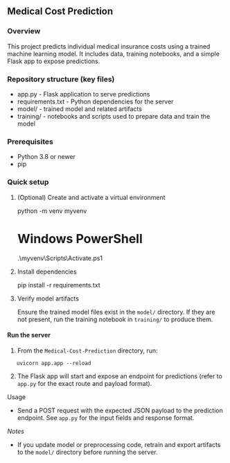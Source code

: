## Medical Cost Prediction

### Overview

This project predicts individual medical insurance costs using a trained machine learning model. It includes data, training notebooks, and a simple Flask app to expose predictions.

### Repository structure (key files)

- app.py - Flask application to serve predictions
- requirements.txt - Python dependencies for the server
- model/ - trained model and related artifacts
- training/ - notebooks and scripts used to prepare data and train the model

### Prerequisites

- Python 3.8 or newer
- pip

### Quick setup

1. (Optional) Create and activate a virtual environment

   python -m venv myvenv
   # Windows PowerShell
   .\myvenv\Scripts\Activate.ps1

2. Install dependencies

   pip install -r requirements.txt

3. Verify model artifacts

   Ensure the trained model files exist in the `model/` directory. If they are not present, run the training notebook in `training/` to produce them.

#### Run the server

1. From the `Medical-Cost-Prediction` directory, run:

```
   uvicorn app.app --reload
```

2. The Flask app will start and expose an endpoint for predictions (refer to `app.py` for the exact route and payload format).

Usage

- Send a POST request with the expected JSON payload to the prediction endpoint. See `app.py` for the input fields and response format.

*Notes*

- If you update model or preprocessing code, retrain and export artifacts to the `model/` directory before running the server.